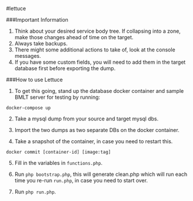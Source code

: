 #lettuce

###Important Information

1. Think about your desired service body tree.  If collapsing into a zone, make those changes ahead of time on the target.
2. Always take backups.
3. There might some additional actions to take of, look at the console messages.
4. If you have some custom fields, you will need to add them in the target database first before exporting the dump.

###How to use Lettuce

1. To get this going, stand up the database docker container and sample BMLT server for testing by running:

`docker-compose up`

2. Take a mysql dump from your source and target mysql dbs.

3. Import the two dumps as two separate DBs on the docker container.

4. Take a snapshot of the container, in case you need to restart this.

`docker commit [container-id] [image:tag]`

5. Fill in the variables in `functions.php`.

6. Run `php bootstrap.php`, this will generate clean.php which will run each time you re-run `run.php`, in case you need to start over.

7. Run `php run.php`.